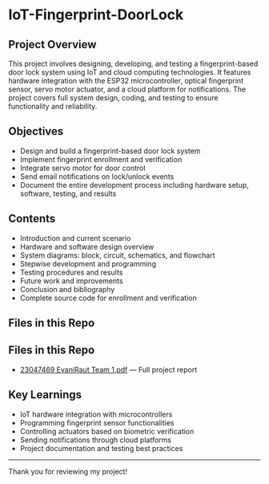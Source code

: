 # IoT-Fingerprint-DoorLock

## Project Overview  
This project involves designing, developing, and testing a fingerprint-based door lock system using IoT and cloud computing technologies. It features hardware integration with the ESP32 microcontroller, optical fingerprint sensor, servo motor actuator, and a cloud platform for notifications. The project covers full system design, coding, and testing to ensure functionality and reliability.

## Objectives  
- Design and build a fingerprint-based door lock system  
- Implement fingerprint enrollment and verification  
- Integrate servo motor for door control  
- Send email notifications on lock/unlock events  
- Document the entire development process including hardware setup, software, testing, and results

## Contents  
- Introduction and current scenario  
- Hardware and software design overview  
- System diagrams: block, circuit, schematics, and flowchart  
- Stepwise development and programming  
- Testing procedures and results  
- Future work and improvements  
- Conclusion and bibliography  
- Complete source code for enrollment and verification  
 

## Files in this Repo  
## Files in this Repo  
- [23047469 EvaniRaut Team 1.pdf](./23047469%20EvaniRaut%20Team%201.pdf) — Full project report

## Key Learnings  
- IoT hardware integration with microcontrollers  
- Programming fingerprint sensor functionalities  
- Controlling actuators based on biometric verification  
- Sending notifications through cloud platforms  
- Project documentation and testing best practices  

---

Thank you for reviewing my project!  
